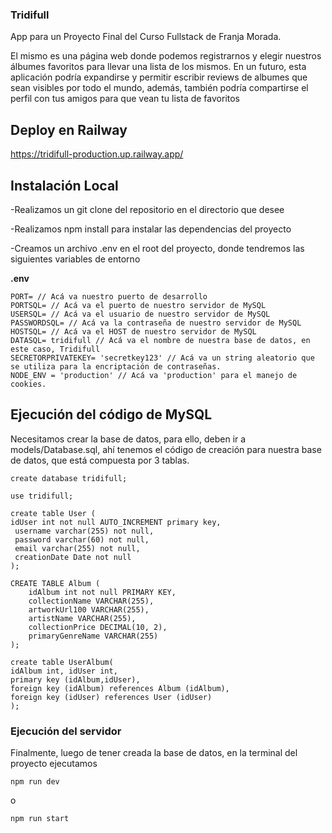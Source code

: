 ### Tridifull 

App para un Proyecto Final del Curso Fullstack de Franja Morada.

El mismo es una página web donde podemos registrarnos y elegir nuestros álbumes favoritos para llevar una lista de los mismos.
En un futuro, esta aplicación podría expandirse y permitir escribir reviews de albumes  que sean visibles por todo el mundo, además, también podría compartirse el perfil con tus amigos para que vean tu lista de favoritos

## Deploy en Railway
https://tridifull-production.up.railway.app/

## Instalación Local
-Realizamos un git clone del repositorio en el directorio que desee

-Realizamos npm install para instalar las dependencias del proyecto

-Creamos un archivo .env en el root del proyecto, donde tendremos las siguientes variables de entorno

**.env**
```
PORT= // Acá va nuestro puerto de desarrollo
PORTSQL= // Acá va el puerto de nuestro servidor de MySQL
USERSQL= // Acá va el usuario de nuestro servidor de MySQL
PASSWORDSQL= // Acá va la contraseña de nuestro servidor de MySQL
HOSTSQL= // Acá va el HOST de nuestro servidor de MySQL
DATASQL= tridifull // Acá va el nombre de nuestra base de datos, en este caso, Tridifull
SECRETORPRIVATEKEY= 'secretkey123' // Acá va un string aleatorio que se utiliza para la encriptación de contraseñas.  
NODE_ENV = 'production' // Acá va 'production' para el manejo de cookies.
```

## Ejecución del código de MySQL
Necesitamos crear la base de datos, para ello, deben ir a models/Database.sql, ahí tenemos el código de creación para nuestra base de datos, que está compuesta por 3 tablas.

```
create database tridifull;

use tridifull;

create table User (
idUser int not null AUTO_INCREMENT primary key,
 username varchar(255) not null,
 password varchar(60) not null,
 email varchar(255) not null,
 creationDate Date not null
);

CREATE TABLE Album (
    idAlbum int not null PRIMARY KEY,
    collectionName VARCHAR(255),
    artworkUrl100 VARCHAR(255),
    artistName VARCHAR(255),
    collectionPrice DECIMAL(10, 2),
    primaryGenreName VARCHAR(255)
);

create table UserAlbum(
idAlbum int, idUser int,
primary key (idAlbum,idUser),
foreign key (idAlbum) references Album (idAlbum),
foreign key (idUser) references User (idUser)
);
```

### Ejecución del servidor
Finalmente, luego de tener creada la base de datos, en la terminal del proyecto ejecutamos
```
npm run dev
```
o 
```
npm run start
```



